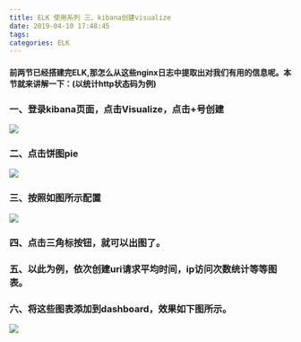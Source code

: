 ```yaml
---
title: ELK 使用系列 三、kibana创建visualize
date: 2019-04-10 17:48:45
tags:
categories: ELK
---
```

#### 前两节已经搭建完ELK,那怎么从这些nginx日志中提取出对我们有用的信息呢。本节就来讲解一下：(以统计http状态码为例)
### 一、登录kibana页面，点击Visualize，点击+号创建
![](https://res.cloudinary.com/dc6pgic7p/image/upload/v1554890075/http_status_create.png)
### 二、点击饼图pie
![](https://res.cloudinary.com/dc6pgic7p/image/upload/v1554889609/https_status_pie.png)
### 三、按照如图所示配置
![](https://res.cloudinary.com/dc6pgic7p/image/upload/v1554889623/http_status.png)
### 四、点击三角标按钮，就可以出图了。
### 五、以此为例，依次创建uri请求平均时间，ip访问次数统计等等图表。
### 六、将这些图表添加到dashboard，效果如下图所示。
![](https://res.cloudinary.com/dc6pgic7p/image/upload/v1554890743/kibana_dashboard.png)
